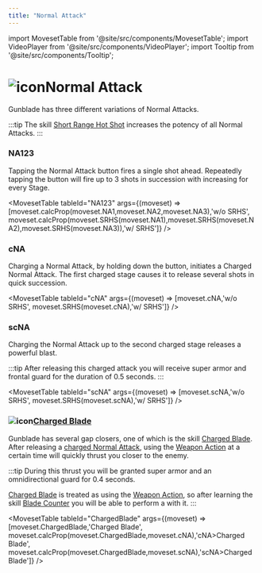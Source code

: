 ```yaml
---
title: "Normal Attack"
---
```


import MovesetTable from '@site/src/components/MovesetTable';
import VideoPlayer from '@site/src/components/VideoPlayer';
import Tooltip from '@site/src/components/Tooltip';

# <img src="/PA/38px-NGSUINormalAttackGunblade.png" alt="icon" className="heading-icon"/>Normal Attack
Gunblade has three different variations of Normal Attacks.

:::tip
The skill [Short Range Hot Shot](/skill-tree/skills#short-range-hot-shot) increases the potency of all Normal Attacks.
:::

### NA123
Tapping the Normal Attack button fires a single shot ahead. Repeatedly tapping the button will fire up to 3 shots in succession with increasing <Tooltip term="DPS" /> for every Stage.

<VideoPlayer src="/PA/NA123.webm" />

<MovesetTable tableId="NA123" args={(moveset) => [moveset.calcProp(moveset.NA1,moveset.NA2,moveset.NA3),'w/o SRHS', moveset.calcProp(moveset.SRHS(moveset.NA1),moveset.SRHS(moveset.NA2),moveset.SRHS(moveset.NA3)),'w/ SRHS']} />

### cNA
Charging a Normal Attack, by holding down the button, initiates a Charged Normal Attack. The first charged stage causes it to release several shots in quick succession.

<VideoPlayer src="/PA/cNA.webm" />

<MovesetTable tableId="cNA" args={(moveset) => [moveset.cNA,'w/o SRHS', moveset.SRHS(moveset.cNA),'w/ SRHS']} />

### scNA
Charging the Normal Attack up to the second charged stage releases a powerful <Tooltip term="AoE" /> blast.

:::tip
After releasing this charged attack you will receive super armor and frontal guard for the duration of 0.5 seconds.
:::

<VideoPlayer src="/PA/scNA.webm" />

<MovesetTable tableId="scNA" args={(moveset) => [moveset.scNA,'w/o SRHS', moveset.SRHS(moveset.scNA),'w/ SRHS']} />

### <img src="/skill/38px-NGSUISkillChargedBlade.png" alt="icon" className="heading-icon"/>[Charged Blade](/skill-tree/skills#charged-blade)
Gunblade has several gap closers, one of which is the skill [Charged Blade](/skill-tree/skills#charged-blade). After releasing a [charged Normal Attack](/moveset/normal-attack#cna), using the [Weapon Action](/moveset/weapon-action#wa123) at a certain time will quickly thrust you closer to the enemy.

:::tip
During this thrust you will be granted super armor and an omnidirectional guard for 0.4 seconds.

[Charged Blade](/skill-tree/skills#charged-blade) is treated as using the [Weapon Action](/moveset/weapon-action#wa123), so after learning the skill [Blade Counter](/skill-tree/skills#blade-counter) you will be able to perform a [<Tooltip term="BC" />](/moveset/counters#bc-wa) with it.
:::

<VideoPlayer src="/PA/ChargedBlade.webm" />

<MovesetTable tableId="ChargedBlade" args={(moveset) => [moveset.ChargedBlade,'Charged Blade', moveset.calcProp(moveset.ChargedBlade,moveset.cNA),'cNA>Charged Blade', moveset.calcProp(moveset.ChargedBlade,moveset.scNA),'scNA>Charged Blade']} />